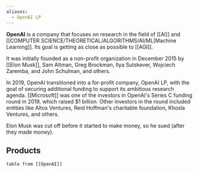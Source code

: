 ```yaml
---
aliases:
  - OpenAI LP
---
```


**OpenAI** is a company that focuses on research in the field of [[AI]] and [[COMPUTER SCIENCE/THEORETICAL/ALGORITHMS/AI/ML|Machine Learning]].
Its goal is getting as close as possible to [[AGI]].

It was initially founded as a non-profit organization in December 2015 by [[Elon Musk]], Sam Altman, Greg Brockman, Ilya Sutskever, Wojciech Zaremba, and John Schulman, and others.

In 2019, OpenAI transitioned into a for-profit company, OpenAI LP, with the goal of securing additional funding to support its ambitious research agenda. [[Microsoft]] was one of the investors in OpenAI's Series C funding round in 2019, which raised $1 billion. Other investors in the round included entities like Altos Ventures, Reid Hoffman's charitable foundation, Khosla Ventures, and others.

Elon Musk was cut off before it started to make money, so he sued (after they made money).

## Products

```dataview
table from [[OpenAI]]
```